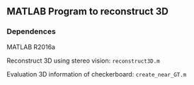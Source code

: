 ## MATLAB Program to reconstruct 3D

### Dependences

MATLAB R2016a 

Reconstruct 3D using stereo vision: `reconstruct3D.m`

Evaluation 3D information of checkerboard: `create_near_GT.m`
